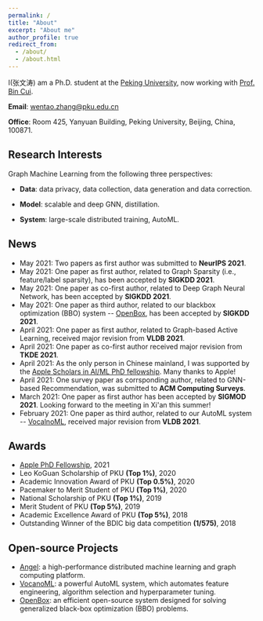 ```yaml
---
permalink: /
title: "About"
excerpt: "About me"
author_profile: true
redirect_from:
  - /about/
  - /about.html
---
```


I(张文涛) am a Ph.D. student at the [Peking University](https://www.pku.edu.cn/), now working with [Prof. Bin Cui](http://net.pku.edu.cn/~cuibin/).

**Email**: wentao.zhang@pku.edu.cn

**Office**: Room 425, Yanyuan Building, Peking University, Beijing, China, 100871.

Research Interests
---
Graph Machine Learning from the following three perspectives:
+ **Data**: data privacy, data collection, data generation and data correction.

+ **Model**: scalable and deep GNN, distillation.

+ **System**: large-scale distributed training, AutoML.

News
------
* May 2021: Two papers as first author was submitted to **NeurIPS 2021**.
* May 2021: One paper as first author, related to Graph Sparsity (i.e., feature/label sparsity), has been accepted by **SIGKDD 2021**.
* May 2021: One paper as co-first author, related to Deep Graph Neural Network, has been accepted by **SIGKDD 2021**.
* May 2021: One paper as third author, related to our blackbox optimization (BBO) system -- [OpenBox](https://open-box.readthedocs.io/en/latest/), has been accepted by **SIGKDD 2021**.
* April 2021: One paper as first author, related to Graph-based Active Learning, received major revision from **VLDB 2021**.
* April 2021: One paper as co-first author received major revision from **TKDE 2021**.
* April 2021: As the only person in Chinese mainland, I was supported by the [Apple Scholars in AI/ML PhD fellowship](https://machinelearning.apple.com/updates/apple-scholars-aiml-2021). Many thanks to Apple!
* April 2021: One survey paper as corrsponding author, related to GNN-based Recommendation, was submitted to **ACM Computing Surveys**.
* March 2021: One paper as first author has been accepted by **SIGMOD 2021**. Looking forward to the meeting in Xi'an this summer!
* February 2021: One paper as third author, related to our AutoML system -- [VocalnoML](https://github.com/PKU-DAIR/soln-ml), received major revision from **VLDB 2021**.
<!-- * May-17-2020, Our paper *Individual Fairness for Graph Neural Networks: A Ranking based Approach* has been accepted by SIGKDD 2021. -->

Awards
------
* [Apple PhD Fellowship](https://machinelearning.apple.com/updates/apple-scholars-aiml-2021), 2021
* Leo KoGuan Scholarship of PKU **(Top 1%)**, 2020
* Academic Innovation Award of PKU **(Top 0.5%)**, 2020
* Pacemaker to Merit Student of PKU **(Top 1%)**, 2020
* National Scholarship of PKU **(Top 1%)**, 2019
* Merit Student of PKU **(Top 5%)**, 2019
* Academic Excellence Award of PKU **(Top 5%)**, 2018
* Outstanding Winner of the BDIC big data competition **(1/575)**, 2018



Open-source Projects
------
* [Angel](https://github.com/Angel-ML/angel): a high-performance distributed machine learning and graph computing platform.
* [VocanoML](https://pypi.org/project/soln-ml): a powerful AutoML system, which automates feature engineering, algorithm selection and hyperparameter tuning.
* [OpenBox](https://open-box.readthedocs.io/en/latest): an efficient open-source system designed for solving generalized black-box optimization (BBO) problems.
<!-- * Srimanth Tangedipalli (B.S. in Computer Science @UVa) -->
<!-- * Nitin Maddi (B.S. in Computer Science @UVa) -->

